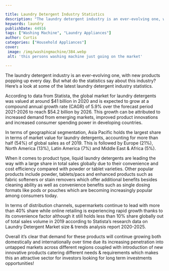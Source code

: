 ```yaml
---

title: Laundry Detergent Industry Statistics
description: "The laundry detergent industry is an ever-evolving one, with new products popping up every day. But what do the statistics say abo...read now to learn more"
keywords: laundry
publishDate: 44916
tags: ["Washing Machine", "Laundry Appliances"]
author: Curtis
categories: ["Household Appliances"]
cover: 
 image: /img/washingmachine/384.webp
 alt: 'this persons washing machine just going on the market'

---
```


The laundry detergent industry is an ever-evolving one, with new products popping up every day. But what do the statistics say about this industry? Here’s a look at some of the latest laundry detergent industry statistics.

According to data from Statista, the global market for laundry detergents was valued at around $41 billion in 2020 and is expected to grow at a compound annual growth rate (CAGR) of 5.9% over the forecast period 2021-2026 to reach $54.2 billion by 2026. This growth can be attributed to increased demand from emerging markets, improved product innovations and increased consumer spending power in developing countries. 

In terms of geographical segmentation, Asia Pacific holds the largest share in terms of market value for laundry detergents, accounting for more than half (54%) of global sales as of 2019. This is followed by Europe (21%), North America (13%), Latin America (7%) and Middle East & Africa (5%). 

When it comes to product type, liquid laundry detergents are leading the way with a large share in total sales globally due to their convenience and cost efficiency compared with powder or tablet varieties. Other popular products include powder, tablets/pacs and enhanced products such as fabric softeners or stain removers which offer additional benefits besides cleaning ability as well as convenience benefits such as single dosing formats like pods or pouches which are becoming increasingly popular among consumers today. 

In terms of distribution channels, supermarkets continue to lead with more than 40% share while online retailing is experiencing rapid growth thanks to its convenience factor although it still holds less than 10% share globally out of total sales volume in 2019 according to Statista’s research data on Laundry Detergent Market size & trends analysis report 2020-2025. 

Overall it’s clear that demand for these products will continue growing both domestically and internationally over time due its increasing penetration into untapped markets across different regions coupled with introduction of new innovative products catering different needs & requirements which makes this an attractive sector for investors looking for long term investments opportunities!
